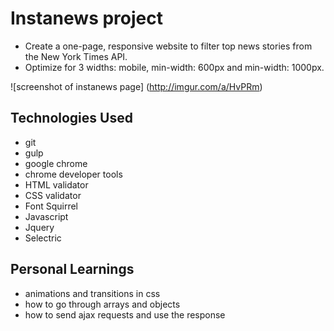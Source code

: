 # Instanews project

- Create a one-page, responsive website to filter top news stories from the New York Times API.
- Optimize for 3 widths: mobile, min-width: 600px and min-width: 1000px.

![screenshot of instanews page] (http://imgur.com/a/HvPRm)

## Technologies Used

- git
- gulp
- google chrome
- chrome developer tools
- HTML validator
- CSS validator
- Font Squirrel
- Javascript
- Jquery
- Selectric

## Personal Learnings

- animations and transitions in css
- how to go through arrays and objects
- how to send ajax requests and use the response
